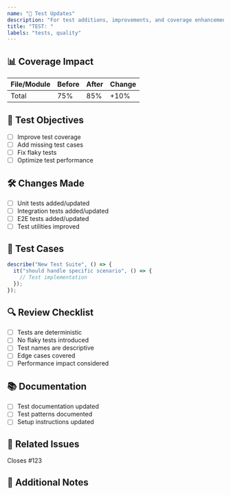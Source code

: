 ```yaml
---
name: "🧪 Test Updates"
description: "For test additions, improvements, and coverage enhancements"
title: "TEST: "
labels: "tests, quality"
---
```


## 📊 Coverage Impact

| File/Module | Before | After | Change |
| ----------- | ------ | ----- | ------ |
| Total       | 75%    | 85%   | +10%   |

## 🎯 Test Objectives

- [ ] Improve test coverage
- [ ] Add missing test cases
- [ ] Fix flaky tests
- [ ] Optimize test performance

## 🛠️ Changes Made

- [ ] Unit tests added/updated
- [ ] Integration tests added/updated
- [ ] E2E tests added/updated
- [ ] Test utilities improved

## 📝 Test Cases

```typescript
describe("New Test Suite", () => {
  it("should handle specific scenario", () => {
    // Test implementation
  });
});
```

## 🔍 Review Checklist

- [ ] Tests are deterministic
- [ ] No flaky tests introduced
- [ ] Test names are descriptive
- [ ] Edge cases covered
- [ ] Performance impact considered

## 📚 Documentation

- [ ] Test documentation updated
- [ ] Test patterns documented
- [ ] Setup instructions updated

## 📌 Related Issues

Closes #123

## 📝 Additional Notes

<!-- Any additional context or notes -->
